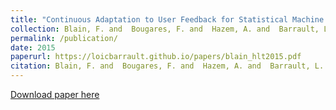 ```yaml
---
title: "Continuous Adaptation to User Feedback for Statistical Machine Translation"
collection: Blain, F. and  Bougares, F. and  Hazem, A. and  Barrault, L. and  Schwenk, H.
permalink: /publication/
date: 2015
paperurl: https://loicbarrault.github.io/papers/blain_hlt2015.pdf
citation: Blain, F. and  Bougares, F. and  Hazem, A. and  Barrault, L. and  Schwenk, H. "Continuous Adaptation to User Feedback for Statistical Machine Translation" <i>, North American Chapter of the Association for Computational Linguistics – Human Language Technologies (NAACL HLT 2015) 
---
```

[Download paper here](https://loicbarrault.github.io/papers/blain_hlt2015.pdf)